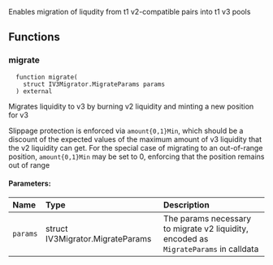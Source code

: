 Enables migration of liqudity from t1 v2-compatible pairs into t1 v3 pools

## Functions

### migrate

```solidity
  function migrate(
    struct IV3Migrator.MigrateParams params
  ) external
```

Migrates liquidity to v3 by burning v2 liquidity and minting a new position for v3

Slippage protection is enforced via `amount{0,1}Min`, which should be a discount of the expected values of
the maximum amount of v3 liquidity that the v2 liquidity can get. For the special case of migrating to an
out-of-range position, `amount{0,1}Min` may be set to 0, enforcing that the position remains out of range

#### Parameters:

| Name     | Type                             | Description                                                                          |
| :------- | :------------------------------- | :----------------------------------------------------------------------------------- |
| `params` | struct IV3Migrator.MigrateParams | The params necessary to migrate v2 liquidity, encoded as `MigrateParams` in calldata |
